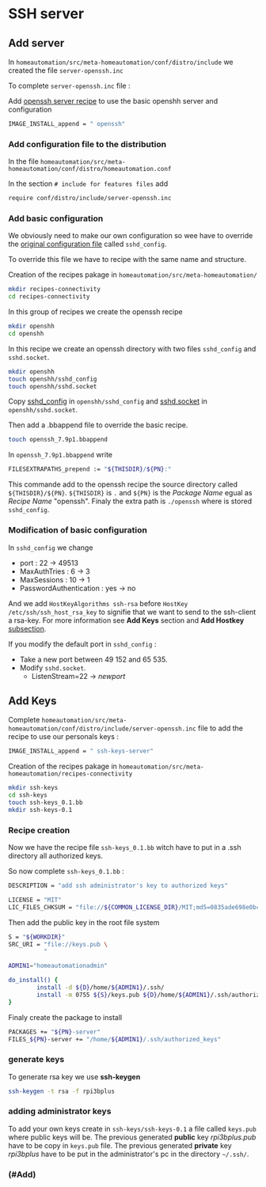 <!-- realized on 8/12/2019 by MALCOMBRE Nicolas -->

# SSH server

## Add server

In `homeautomation/src/meta-homeautomation/conf/distro/include` we created the file `server-openssh.inc`

To complete `server-openssh.inc` file :


Add [openssh server recipe](https://git.yoctoproject.org/cgit.cgi/poky/plain/meta/recipes-connectivity/openssh/) to use the basic openshh server and configuration 

```bash
IMAGE_INSTALL_append = " openssh" 
```

### Add configuration file to the distribution

In the file `homeautomation/src/meta-homeautomation/conf/distro/homeautomation.conf`

In the section `# include for features files` add

```bash
require conf/distro/include/server-openssh.inc
```

### Add basic configuration

We obviously need to make our own configuration so wee have to override the [original configuration file](https://git.yoctoproject.org/cgit.cgi/poky/plain/meta/recipes-connectivity/openssh/openssh/sshd_config) called `sshd_config`.

To override this file we have to recipe with the same name and structure.

Creation of the recipes pakage in `homeautomation/src/meta-homeautomation/`

```bash
mkdir recipes-connectivity
cd recipes-connectivity
```
In this group of recipes we create the openssh recipe

```bash
mkdir openshh
cd openshh
```
In this recipe we create an openssh directory with two files `sshd_config` and `sshd.socket`.

```bash
mkdir openshh
touch openshh/sshd_config
touch openshh/sshd.socket
```
Copy [sshd_config](https://git.yoctoproject.org/cgit.cgi/poky/plain/meta/recipes-connectivity/openssh/openssh/sshd_config) in `openshh/sshd_config` and [sshd.socket](https://git.yoctoproject.org/cgit.cgi/poky/plain/meta/recipes-connectivity/openssh/openssh/sshd.socket) in `openshh/sshd.socket`.

Then add a .bbappend file to override the basic recipe.

```bash
touch openssh_7.9p1.bbappend
```

In `openssh_7.9p1.bbappend` write 

```bash
FILESEXTRAPATHS_prepend := "${THISDIR}/${PN}:"
```

This commande add to the openssh recipe the source directory called `${THISDIR}/${PN}`. `${THISDIR}` is `.` and `${PN}` is the *Package Name* egual as *Recipe Name* "openssh". Finaly the extra path is `./openssh` where is stored `sshd_config`.

### Modification of basic configuration

In `sshd_config` we change 

- port : 22 -> 49513
- MaxAuthTries : 6 -> 3
- MaxSessions : 10 -> 1
- PasswordAuthentication : yes -> no

And we add `HostKeyAlgorithms ssh-rsa` before `HostKey /etc/ssh/ssh_host_rsa_key` to signifie that we want to send to the ssh-client a rsa-key. For more information see **Add Keys** section and **Add Hostkey** [subsection](#Add).

If you modify the default port in `sshd_config` :
- Take a new port between 49 152 and 65 535.
- Modify `sshd.socket`.
	- ListenStream=22 -> *newport*



## Add Keys

Complete `homeautomation/src/meta-homeautomation/conf/distro/include/server-openssh.inc` file to add the recipe to use our personals keys :

```bash
IMAGE_INSTALL_append = " ssh-keys-server"
```

Creation of the recipes pakage in `homeautomation/src/meta-homeautomation/recipes-connectivity`

```bash
mkdir ssh-keys
cd ssh-keys
touch ssh-keys_0.1.bb
mkdir ssh-keys-0.1
```
### Recipe creation

Now we have the recipe file `ssh-keys_0.1.bb` witch have to put in a .ssh directory all authorized keys.

So now complete `ssh-keys_0.1.bb` :

```bash
DESCRIPTION = "add ssh administrator's key to authorized keys"

LICENSE = "MIT"
LIC_FILES_CHKSUM = "file://${COMMON_LICENSE_DIR}/MIT;md5=0835ade698e0bcf8506ecda2f7b4f302"
```

Then add the public key in the root file system

```bash
S = "${WORKDIR}"
SRC_URI = "file://keys.pub \
          "

ADMIN1="homeautomationadmin"

do_install() {
        install -d ${D}/home/${ADMIN1}/.ssh/
        install -m 0755 ${S}/keys.pub ${D}/home/${ADMIN1}/.ssh/authorized_keys
}
```

Finaly create the package to install

```bash
PACKAGES += "${PN}-server"
FILES_${PN}-server += "/home/${ADMIN1}/.ssh/authorized_keys"
```
### generate keys

To generate rsa key we use **ssh-keygen**

```bash
ssh-keygen -t rsa -f rpi3bplus
```

### adding administrator keys

To add your own keys create in `ssh-keys/ssh-keys-0.1` a file called `keys.pub` where public keys will be. 
The previous generated **public** key *rpi3bplus.pub* have to be copy in `keys.pub` file.
The previous generated **private** key *rpi3bplus* have to be put in the administrator's pc in the directory `~/.ssh/`.

### (#Add) 










